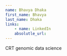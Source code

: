 ```yaml
---
name: Bhavya Dhaka
first_name: Bhavya
last_name: Dhaka
links:
	- name: LinkedIn
	absolutle_url:
---
```

CRT genomic data science 
